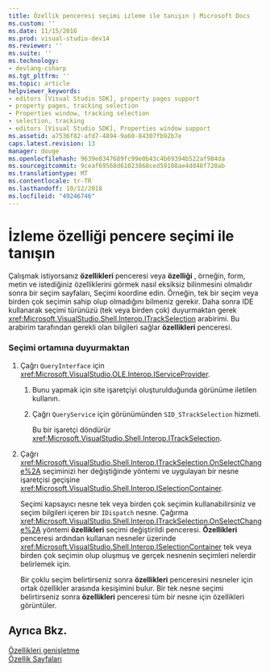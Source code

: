 ```yaml
---
title: Özellik penceresi seçimi izleme ile tanışın | Microsoft Docs
ms.custom: ''
ms.date: 11/15/2016
ms.prod: visual-studio-dev14
ms.reviewer: ''
ms.suite: ''
ms.technology:
- devlang-csharp
ms.tgt_pltfrm: ''
ms.topic: article
helpviewer_keywords:
- editors [Visual Studio SDK], property pages support
- property pages, tracking selection
- Properties window, tracking selection
- selection, tracking
- editors [Visual Studio SDK], Properties window support
ms.assetid: a7536f82-afd7-4894-9a60-84307fb92b7e
caps.latest.revision: 13
manager: douge
ms.openlocfilehash: 9639e0347689fc99e0b43c4b69394b522af984da
ms.sourcegitcommit: 9ceaf69568d61023868ced59108ae4dd46f720ab
ms.translationtype: MT
ms.contentlocale: tr-TR
ms.lasthandoff: 10/12/2018
ms.locfileid: "49246746"
---
```

# <a name="announcing-property-window-selection-tracking"></a>İzleme özelliği pencere seçimi ile tanışın
Çalışmak istiyorsanız **özellikleri** penceresi veya **özelliği** , örneğin, form, metin ve istediğiniz özelliklerini görmek nasıl eksiksiz bilinmesini olmalıdır sonra bir seçim sayfaları, Seçimi koordine edin. Örneğin, tek bir seçim veya birden çok seçimin sahip olup olmadığını bilmeniz gerekir. Daha sonra IDE kullanarak seçimi türünüzü (tek veya birden çok) duyurmaktan gerek <xref:Microsoft.VisualStudio.Shell.Interop.ITrackSelection> arabirimi. Bu arabirim tarafından gerekli olan bilgileri sağlar **özellikleri** penceresi.  
  
### <a name="to-announce-selection-to-the-environment"></a>Seçimi ortamına duyurmaktan  
  
1.  Çağrı `QueryInterface` için <xref:Microsoft.VisualStudio.OLE.Interop.IServiceProvider>.  
  
    1.  Bunu yapmak için site işaretçiyi oluşturulduğunda görünüme iletilen kullanın.  
  
    2.  Çağrı `QueryService` için görünümünden `SID_STrackSelection` hizmeti.  
  
         Bu bir işaretçi döndürür <xref:Microsoft.VisualStudio.Shell.Interop.ITrackSelection>.  
  
2.  Çağrı <xref:Microsoft.VisualStudio.Shell.Interop.ITrackSelection.OnSelectChange%2A> seçiminizi her değiştiğinde yöntemi ve uygulayan bir nesne işaretçisi geçişine <xref:Microsoft.VisualStudio.Shell.Interop.ISelectionContainer>.  
  
     Seçimi kapsayıcı nesne tek veya birden çok seçimin kullanabilirsiniz ve seçim bilgileri içeren bir `IDispatch` nesne. Çağırma <xref:Microsoft.VisualStudio.Shell.Interop.ITrackSelection.OnSelectChange%2A> yöntemi **özellikleri** seçimi değiştirildi penceresi. **Özellikleri** penceresi ardından kullanan nesneler üzerinde <xref:Microsoft.VisualStudio.Shell.Interop.ISelectionContainer> tek veya birden çok seçimin olup oluşmuş ve gerçek nesnenin seçimleri nelerdir belirlemek için.  
  
     Bir çoklu seçim belirtirseniz sonra **özellikleri** penceresini nesneler için ortak özellikler arasında kesişimini bulur. Bir tek nesne seçimi belirtirseniz sonra **özellikleri** penceresi tüm bir nesne için özellikleri görüntüler.  
  
## <a name="see-also"></a>Ayrıca Bkz.  
 [Özellikleri genişletme](../extensibility/internals/extending-properties.md)   
 [Özellik Sayfaları](../extensibility/internals/property-pages.md)